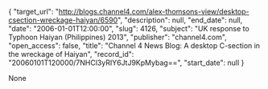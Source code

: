 {
  "target_url": "http://blogs.channel4.com/alex-thomsons-view/desktop-csection-wreckage-haiyan/6590", 
  "description": null, 
  "end_date": null, 
  "date": "2006-01-01T12:00:00", 
  "slug": 4126, 
  "subject": "UK response to Typhoon Haiyan (Philippines) 2013", 
  "publisher": "channel4.com", 
  "open_access": false, 
  "title": "Channel 4 News Blog: A desktop C-section in the wreckage of Haiyan", 
  "record_id": "20060101T120000/7NHCl3yRIY6JtJ9KpMybag==", 
  "start_date": null
}

None
